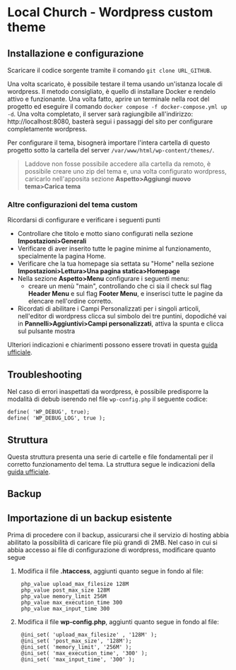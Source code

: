 # Local Church - Wordpress custom theme

## Installazione e configurazione

Scaricare il codice sorgente tramite il comando `git clone URL_GITHUB`. 

Una volta scaricato, è possibile testare il tema usando un'istanza locale di wordpress. Il metodo consigliato, è quello di installare Docker e rendelo attivo e funzionante. Una volta fatto, aprire un terminale nella root del progetto ed eseguire il comando `docker compose -f docker-compose.yml up -d`. Una volta completato, il server sarà ragiungibile all'indirizzo: http://localhost:8080, basterà segui i passaggi del sito per configurare completamente wordpress. 

Per configurare il tema, bisognerà importare l'intera cartella di questo progetto sotto la cartella del server `/var/www/html/wp-content/themes/`.

> Laddove non fosse possibile accedere alla cartella da remoto, è possibile creare uno zip del tema e, una volta configurato wordpress, caricarlo nell'apposita sezione **Aspetto>Aggiungi nuovo tema>Carica tema**

### Altre configurazioni del tema custom

Ricordarsi di configurare e verificare i seguenti punti

- Controllare che titolo e motto siano configurati nella sezione **Impostazioni>Generali**
- Verificare di aver inserito tutte le pagine minime al funzionamento, specialmente la pagina Home.
- Verificare che la tua homepage sia settata su "Home" nella sezione **Impostazioni>Lettura>Una pagina statica>Homepage**
- Nella sezione **Aspetto>Menu** configurare i seguenti menu:
  - creare un menù "main", controllando che ci sia il check sul flag **Header Menu** e sul flag **Footer Menu**, e inserisci tutte le pagine da elencare nell'ordine corretto.
- Ricordati di abilitare i Campi Personalizzati per i singoli articoli, nell'editor di wordpress clicca sul simbolo dei tre puntini, dopodiché vai in **Pannelli>Aggiuntivi>Campi personalizzati**, attiva la spunta e clicca sul pulsante mostra

Ulteriori indicazioni e chiarimenti possono essere trovati in questa [guida ufficiale](https://hub.docker.com/_/wordpress).

## Troubleshooting

Nel caso di errori inaspettati da wordpress, è possibile predisporre la modalità di debub iserendo nel file `wp-config.php` il seguente codice:

```
define( 'WP_DEBUG', true);
define( 'WP_DEBUG_LOG', true );
```

## Struttura

Questa struttura presenta una serie di cartelle e file fondamentali per il corretto funzionamento del tema. La struttura segue le indicazioni della [guida ufficiale](https://developer.wordpress.org/themes/).

## Backup

## Importazione di un backup esistente

Prima di procedere con il backup, assicurarsi che il servizio di hosting abbia abilitato la possibilità di caricare file più grandi di 2MB. Nel caso in cui si abbia accesso ai file di configurazione di wordpress, modificare quanto segue

1. Modifica il file **.htaccess**, aggiunti quanto segue in fondo al file:
   
   ```
    php_value upload_max_filesize 128M
    php_value post_max_size 128M
    php_value memory_limit 256M
    php_value max_execution_time 300
    php_value max_input_time 300
   ```
2. Modifica il file **wp-config.php**, aggiunti quanto segue in fondo al file:
   
   ```
    @ini_set( 'upload_max_filesize' , '128M' );
    @ini_set( 'post_max_size', '128M');
    @ini_set( 'memory_limit', '256M' );
    @ini_set( 'max_execution_time', '300' );
    @ini_set( 'max_input_time', '300' );
   ```